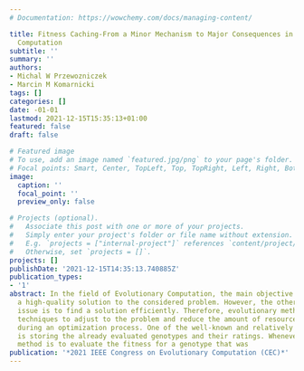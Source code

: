 ```yaml
---
# Documentation: https://wowchemy.com/docs/managing-content/

title: Fitness Caching-From a Minor Mechanism to Major Consequences in Modern Evolutionary
  Computation
subtitle: ''
summary: ''
authors:
- Michal W Przewozniczek
- Marcin M Komarnicki
tags: []
categories: []
date: -01-01
lastmod: 2021-12-15T15:35:13+01:00
featured: false
draft: false

# Featured image
# To use, add an image named `featured.jpg/png` to your page's folder.
# Focal points: Smart, Center, TopLeft, Top, TopRight, Left, Right, BottomLeft, Bottom, BottomRight.
image:
  caption: ''
  focal_point: ''
  preview_only: false

# Projects (optional).
#   Associate this post with one or more of your projects.
#   Simply enter your project's folder or file name without extension.
#   E.g. `projects = ["internal-project"]` references `content/project/deep-learning/index.md`.
#   Otherwise, set `projects = []`.
projects: []
publishDate: '2021-12-15T14:35:13.740885Z'
publication_types:
- '1'
abstract: In the field of Evolutionary Computation, the main objective is to find
  a high-quality solution to the considered problem. However, the other important
  issue is to find a solution efficiently. Therefore, evolutionary methods use various
  techniques to adjust to the problem and reduce the amount of resources consumed
  during an optimization process. One of the well-known and relatively simple techniques
  is storing the already evaluated genotypes and their ratings. Whenever an evolutionary
  method is to evaluate the fitness for a genotype that was
publication: '*2021 IEEE Congress on Evolutionary Computation (CEC)*'
---
```

